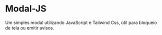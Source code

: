 # Modal-JS

Um simples modal utilizando JavaScript e Tailwind Css, útil para bloqueio de tela ou emitir avisos.
